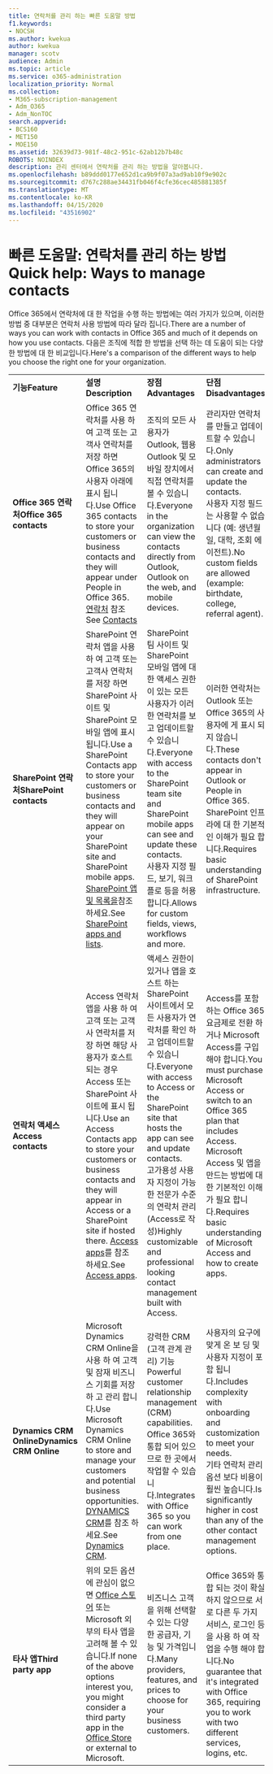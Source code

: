 ```yaml
---
title: 연락처를 관리 하는 빠른 도움말 방법
f1.keywords:
- NOCSH
ms.author: kwekua
author: kwekua
manager: scotv
audience: Admin
ms.topic: article
ms.service: o365-administration
localization_priority: Normal
ms.collection:
- M365-subscription-management
- Adm_O365
- Adm_NonTOC
search.appverid:
- BCS160
- MET150
- MOE150
ms.assetid: 32639d73-981f-48c2-951c-62ab12b7b48c
ROBOTS: NOINDEX
description: 관리 센터에서 연락처를 관리 하는 방법을 알아봅니다.
ms.openlocfilehash: b89ddd0177e652d1ca9b9f07a3ad9ab10f9e902c
ms.sourcegitcommit: d767c288ae34431fb046f4cfe36cec485881385f
ms.translationtype: MT
ms.contentlocale: ko-KR
ms.lasthandoff: 04/15/2020
ms.locfileid: "43516902"
---
```

# <a name="quick-help-ways-to-manage-contacts"></a><span data-ttu-id="1a6bf-103">빠른 도움말: 연락처를 관리 하는 방법</span><span class="sxs-lookup"><span data-stu-id="1a6bf-103">Quick help: Ways to manage contacts</span></span>

<span data-ttu-id="1a6bf-104">Office 365에서 연락처에 대 한 작업을 수행 하는 방법에는 여러 가지가 있으며, 이러한 방법 중 대부분은 연락처 사용 방법에 따라 달라 집니다.</span><span class="sxs-lookup"><span data-stu-id="1a6bf-104">There are a number of ways you can work with contacts in Office 365 and much of it depends on how you use contacts.</span></span> <span data-ttu-id="1a6bf-105">다음은 조직에 적합 한 방법을 선택 하는 데 도움이 되는 다양 한 방법에 대 한 비교입니다.</span><span class="sxs-lookup"><span data-stu-id="1a6bf-105">Here's a comparison of the different ways to help you choose the right one for your organization.</span></span>
  
|||||
|:-----|:-----|:-----|:-----|
|<span data-ttu-id="1a6bf-106">**기능**</span><span class="sxs-lookup"><span data-stu-id="1a6bf-106">**Feature**</span></span> <br/> |<span data-ttu-id="1a6bf-107">**설명**</span><span class="sxs-lookup"><span data-stu-id="1a6bf-107">**Description**</span></span> <br/> |<span data-ttu-id="1a6bf-108">**장점**</span><span class="sxs-lookup"><span data-stu-id="1a6bf-108">**Advantages**</span></span> <br/> |<span data-ttu-id="1a6bf-109">**단점**</span><span class="sxs-lookup"><span data-stu-id="1a6bf-109">**Disadvantages**</span></span> <br/> |
|<span data-ttu-id="1a6bf-110">**Office 365 연락처**</span><span class="sxs-lookup"><span data-stu-id="1a6bf-110">**Office 365 contacts**</span></span> <br/> |<span data-ttu-id="1a6bf-111">Office 365 연락처를 사용 하 여 고객 또는 고객사 연락처를 저장 하면 Office 365의 사용자 아래에 표시 됩니다.</span><span class="sxs-lookup"><span data-stu-id="1a6bf-111">Use Office 365 contacts to store your customers or business contacts and they will appear under People in Office 365.</span></span> <span data-ttu-id="1a6bf-112">[연락처](contacts.md) 참조</span><span class="sxs-lookup"><span data-stu-id="1a6bf-112">See [Contacts](contacts.md)</span></span> <br/> |<span data-ttu-id="1a6bf-113">조직의 모든 사용자가 Outlook, 웹용 Outlook 및 모바일 장치에서 직접 연락처를 볼 수 있습니다.</span><span class="sxs-lookup"><span data-stu-id="1a6bf-113">Everyone in the organization can view the contacts directly from Outlook, Outlook on the web, and mobile devices.</span></span>  <br/> |<span data-ttu-id="1a6bf-114">관리자만 연락처를 만들고 업데이트할 수 있습니다.</span><span class="sxs-lookup"><span data-stu-id="1a6bf-114">Only administrators can create and update the contacts.</span></span>  <br/> <span data-ttu-id="1a6bf-115">사용자 지정 필드는 사용할 수 없습니다 (예: 생년월일, 대학, 조회 에이전트).</span><span class="sxs-lookup"><span data-stu-id="1a6bf-115">No custom fields are allowed (example: birthdate, college, referral agent).</span></span>  <br/> |
|<span data-ttu-id="1a6bf-116">**SharePoint 연락처**</span><span class="sxs-lookup"><span data-stu-id="1a6bf-116">**SharePoint contacts**</span></span> <br/> |<span data-ttu-id="1a6bf-117">SharePoint 연락처 앱을 사용 하 여 고객 또는 고객사 연락처를 저장 하면 SharePoint 사이트 및 SharePoint 모바일 앱에 표시 됩니다.</span><span class="sxs-lookup"><span data-stu-id="1a6bf-117">Use a SharePoint Contacts app to store your customers or business contacts and they will appear on your SharePoint site and SharePoint mobile apps.</span></span> <span data-ttu-id="1a6bf-118">[SharePoint 앱 및 목록을](https://support.office.com/article/0a1c3ace-def0-44af-b225-cfa8d92c52d7.aspx)참조 하세요.</span><span class="sxs-lookup"><span data-stu-id="1a6bf-118">See [SharePoint apps and lists](https://support.office.com/article/0a1c3ace-def0-44af-b225-cfa8d92c52d7.aspx).</span></span>  <br/> |<span data-ttu-id="1a6bf-119">SharePoint 팀 사이트 및 SharePoint 모바일 앱에 대 한 액세스 권한이 있는 모든 사용자가 이러한 연락처를 보고 업데이트할 수 있습니다.</span><span class="sxs-lookup"><span data-stu-id="1a6bf-119">Everyone with access to the SharePoint team site and SharePoint mobile apps can see and update these contacts.</span></span>  <br/> <span data-ttu-id="1a6bf-120">사용자 지정 필드, 보기, 워크플로 등을 허용 합니다.</span><span class="sxs-lookup"><span data-stu-id="1a6bf-120">Allows for custom fields, views, workflows and more.</span></span>  <br/> |<span data-ttu-id="1a6bf-121">이러한 연락처는 Outlook 또는 Office 365의 사용자에 게 표시 되지 않습니다.</span><span class="sxs-lookup"><span data-stu-id="1a6bf-121">These contacts don't appear in Outlook or People in Office 365.</span></span>  <br/> <span data-ttu-id="1a6bf-122">SharePoint 인프라에 대 한 기본적인 이해가 필요 합니다.</span><span class="sxs-lookup"><span data-stu-id="1a6bf-122">Requires basic understanding of SharePoint infrastructure.</span></span>  <br/> |
|<span data-ttu-id="1a6bf-123">**연락처 액세스**</span><span class="sxs-lookup"><span data-stu-id="1a6bf-123">**Access contacts**</span></span> <br/> |<span data-ttu-id="1a6bf-124">Access 연락처 앱을 사용 하 여 고객 또는 고객사 연락처를 저장 하면 해당 사용자가 호스트 되는 경우 Access 또는 SharePoint 사이트에 표시 됩니다.</span><span class="sxs-lookup"><span data-stu-id="1a6bf-124">Use an Access Contacts app to store your customers or business contacts and they will appear in Access or a SharePoint site if hosted there.</span></span> <span data-ttu-id="1a6bf-125">[Access apps](https://support.office.com/article/25f3ab3e-510d-44b0-accf-b976c0813e71.aspx)를 참조 하세요.</span><span class="sxs-lookup"><span data-stu-id="1a6bf-125">See [Access apps](https://support.office.com/article/25f3ab3e-510d-44b0-accf-b976c0813e71.aspx).</span></span>  <br/> |<span data-ttu-id="1a6bf-126">액세스 권한이 있거나 앱을 호스트 하는 SharePoint 사이트에서 모든 사용자가 연락처를 확인 하 고 업데이트할 수 있습니다.</span><span class="sxs-lookup"><span data-stu-id="1a6bf-126">Everyone with access to Access or the SharePoint site that hosts the app can see and update contacts.</span></span>  <br/> <span data-ttu-id="1a6bf-127">고가용성 사용자 지정이 가능한 전문가 수준의 연락처 관리 (Access로 작성)</span><span class="sxs-lookup"><span data-stu-id="1a6bf-127">Highly customizable and professional looking contact management built with Access.</span></span>  <br/> |<span data-ttu-id="1a6bf-128">Access를 포함 하는 Office 365 요금제로 전환 하거나 Microsoft Access를 구입 해야 합니다.</span><span class="sxs-lookup"><span data-stu-id="1a6bf-128">You must purchase Microsoft Access or switch to an Office 365 plan that includes Access.</span></span>  <br/> <span data-ttu-id="1a6bf-129">Microsoft Access 및 앱을 만드는 방법에 대 한 기본적인 이해가 필요 합니다.</span><span class="sxs-lookup"><span data-stu-id="1a6bf-129">Requires basic understanding of Microsoft Access and how to create apps.</span></span>  <br/> |
|<span data-ttu-id="1a6bf-130">**Dynamics CRM Online**</span><span class="sxs-lookup"><span data-stu-id="1a6bf-130">**Dynamics CRM Online**</span></span> <br/> |<span data-ttu-id="1a6bf-131">Microsoft Dynamics CRM Online을 사용 하 여 고객 및 잠재 비즈니스 기회를 저장 하 고 관리 합니다.</span><span class="sxs-lookup"><span data-stu-id="1a6bf-131">Use Microsoft Dynamics CRM Online to store and manage your customers and potential business opportunities.</span></span> <span data-ttu-id="1a6bf-132">[DYNAMICS CRM](https://dynamics.microsoft.com)를 참조 하세요.</span><span class="sxs-lookup"><span data-stu-id="1a6bf-132">See [Dynamics CRM](https://dynamics.microsoft.com).</span></span>  <br/> |<span data-ttu-id="1a6bf-133">강력한 CRM (고객 관계 관리) 기능</span><span class="sxs-lookup"><span data-stu-id="1a6bf-133">Powerful customer relationship management (CRM) capabilities.</span></span>  <br/> <span data-ttu-id="1a6bf-134">Office 365와 통합 되어 있으므로 한 곳에서 작업할 수 있습니다.</span><span class="sxs-lookup"><span data-stu-id="1a6bf-134">Integrates with Office 365 so you can work from one place.</span></span>  <br/> |<span data-ttu-id="1a6bf-135">사용자의 요구에 맞게 온 보 딩 및 사용자 지정이 포함 됩니다.</span><span class="sxs-lookup"><span data-stu-id="1a6bf-135">Includes complexity with onboarding and customization to meet your needs.</span></span>  <br/> <span data-ttu-id="1a6bf-136">기타 연락처 관리 옵션 보다 비용이 훨씬 높습니다.</span><span class="sxs-lookup"><span data-stu-id="1a6bf-136">Is significantly higher in cost than any of the other contact management options.</span></span>  <br/> |
|<span data-ttu-id="1a6bf-137">**타사 앱**</span><span class="sxs-lookup"><span data-stu-id="1a6bf-137">**Third party app**</span></span> <br/> |<span data-ttu-id="1a6bf-138">위의 모든 옵션에 관심이 없으면 [Office 스토어](https://store.office.com) 또는 Microsoft 외부의 타사 앱을 고려해 볼 수 있습니다.</span><span class="sxs-lookup"><span data-stu-id="1a6bf-138">If none of the above options interest you, you might consider a third party app in the [Office Store](https://store.office.com) or external to Microsoft.</span></span>  <br/> |<span data-ttu-id="1a6bf-139">비즈니스 고객을 위해 선택할 수 있는 다양 한 공급자, 기능 및 가격입니다.</span><span class="sxs-lookup"><span data-stu-id="1a6bf-139">Many providers, features, and prices to choose for your business customers.</span></span>  <br/> |<span data-ttu-id="1a6bf-140">Office 365와 통합 되는 것이 확실 하지 않으므로 서로 다른 두 가지 서비스, 로그인 등을 사용 하 여 작업을 수행 해야 합니다.</span><span class="sxs-lookup"><span data-stu-id="1a6bf-140">No guarantee that it's integrated with Office 365, requiring you to work with two different services, logins, etc.</span></span>  <br/> |
   

